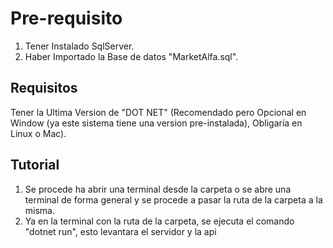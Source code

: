 ﻿# Pre-requisito

1. Tener Instalado SqlServer.
2. Haber Importado la Base de datos "MarketAlfa.sql".

## Requisitos

Tener la Ultima Version de "DOT NET" (Recomendado pero Opcional en Window (ya este sistema tiene una version pre-instalada), Obligaría en Linux o Mac).

## Tutorial

1. Se procede ha abrir una terminal desde la carpeta o se abre una terminal de forma general y se procede a pasar la ruta de la carpeta a la misma.
2. Ya en la terminal con la ruta de la carpeta, se ejecuta el comando "dotnet run", esto levantara el servidor y la api
